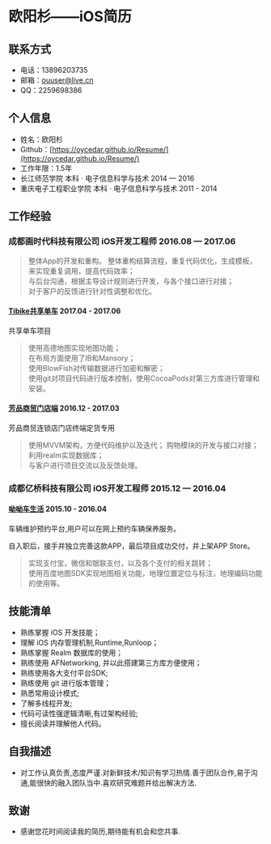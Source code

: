 # 欧阳杉——iOS简历

## 联系方式
* 电话：13896203735
* 邮箱：ouuser@live.cn
* QQ：2259698386
 
## 个人信息
* 姓名：欧阳杉	
* Github：[https://oycedar.github.io/Resume/](https://oycedar.github.io/Resume/)
* 工作年限：1.5年
* 长江师范学院           本科 · 电子信息科学与技术    2014 — 2016
* 重庆电子工程职业学院    本科 · 电子信息科学与技术    2011 - 2014

## 工作经验
### 成都画时代科技有限公司  iOS开发工程师   2016.08 — 2017.06

>整体App的开发和重构。 整体重构结算流程，重复代码优化，生成模板，来实现重复调用，提高代码效率；  
>与后台沟通，根据主导设计规则进行开发，与各个接口进行对接；  
>对于客户的反馈进行针对性调整和优化。  

#### [Tibike共享单车](https://itunes.apple.com/cn/app/tibike/id1221822385?l=zh&ls=1&mt=8)  2017.04 - 2017.06

共享单车项目

>使用高德地图实现地图功能；  
>在布局方面使用了IB和Mansory；  
>使用BlowFish对传输数据进行加密和解密；  
>使用git对项目代码进行版本控制，使用CocoaPods对第三方库进行管理和安装。  

#### [芳品商贸门店端](https://itunes.apple.com/cn/app/%E8%8A%B3%E5%93%81%E5%95%86%E8%B4%B8%E9%97%A8%E5%BA%97%E7%AB%AF/id1197963132?l=zh&ls=1&mt=8)  2016.12 - 2017.03

芳品商贸连锁店门店终端定货专用  

>使用MVVM架构，方便代码维护以及迭代；
>购物模块的开发与接口对接；   
>利用realm实现数据库；   
>与客户进行项目交流以及反馈处理。  


### 成都亿桥科技有限公司	  iOS开发工程师   2015.12 — 2016.04

#### [呦呦车生活](https://itunes.apple.com/app/id1073407938)  2015.10 - 2016.04

车辆维护预约平台,用户可以在网上预约车辆保养服务。

自入职后，接手并独立完善这款APP，最后项目成功交付，并上架APP Store。
>实现支付宝，微信和银联支付，以及各个支付的相关跳转；  
>使用百度地图SDK实现地图相关功能，地理位置定位与标注，地理编码功能的使用等。  

## 技能清单

* 熟练掌握 iOS 开发技能；
* 理解 iOS 内存管理机制,Runtime,Runloop；
* 熟练掌握 Realm 数据库的使用；
* 熟练使用 AFNetworking, 并以此搭建第三方库方便使用；
* 熟练使用各大支付平台SDK;
* 熟练使用 git 进行版本管理；
* 熟悉常用设计模式;
* 了解多线程开发;
* 代码可读性强逻辑清晰,有过架构经验;
* 擅长阅读并理解他人代码。

## 自我描述

* 对工作认真负责,态度严谨.对新鲜技术/知识有学习热情.善于团队合作,易于沟通,能很快的融入团队当中.喜欢研究难题并给出解决方法.

## 致谢

* 感谢您花时间阅读我的简历,期待能有机会和您共事.